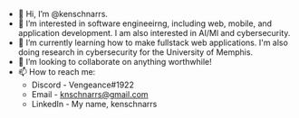 - 👋 Hi, I’m @kenschnarrs.
- 👀 I’m interested in software engineeirng, including web, mobile, and application development. I am also interested in AI/Ml and cybersecurity.
- 🌱 I’m currently learning how to make fullstack web applications. I'm also doing research in cybersecurity for the University of Memphis.
- 💞️ I’m looking to collaborate on anything worthwhile! 
- 📫 How to reach me:
    * Discord - Vengeance#1922
    * Email - knschnarrs@gmail.com
    * LinkedIn - My name, kenschnarrs

<!---
kenschnarrs/kenschnarrs is a ✨ special ✨ repository because its `README.md` (this file) appears on your GitHub profile.
You can click the Preview link to take a look at your changes.
--->
